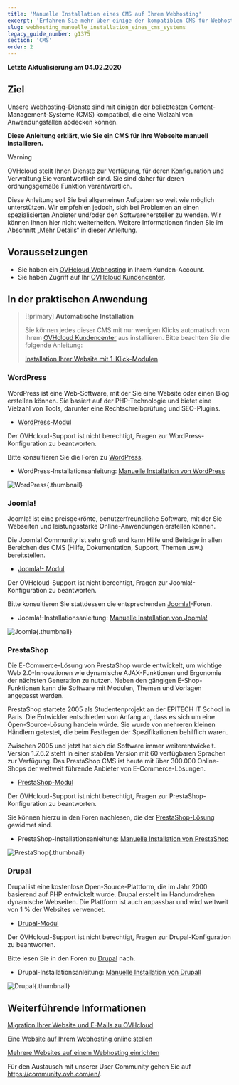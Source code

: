 ```yaml
---
title: 'Manuelle Installation eines CMS auf Ihrem Webhosting'
excerpt: 'Erfahren Sie mehr über einige der kompatiblen CMS für Webhostings'
slug: webhosting_manuelle_installation_eines_cms_systems
legacy_guide_number: g1375
section: 'CMS'
order: 2
---
```


**Letzte Aktualisierung am 04.02.2020**


## Ziel

Unsere Webhosting-Dienste sind mit einigen der beliebtesten Content-Management-Systeme (CMS) kompatibel, die eine Vielzahl von Anwendungsfällen abdecken können.

**Diese Anleitung erklärt, wie Sie ein CMS für Ihre Webseite manuell installieren.**

> [!warning]
>OVHcloud stellt Ihnen Dienste zur Verfügung, für deren Konfiguration und Verwaltung Sie verantwortlich sind. Sie sind daher für deren ordnungsgemäße Funktion verantwortlich.
>
>Diese Anleitung soll Sie bei allgemeinen Aufgaben so weit wie möglich unterstützen. Wir empfehlen jedoch, sich bei Problemen an einen spezialisierten Anbieter und/oder den Softwarehersteller zu wenden. Wir können Ihnen hier nicht weiterhelfen. Weitere Informationen finden Sie im Abschnitt „Mehr Details“ in dieser Anleitung.
>

## Voraussetzungen

- Sie haben ein [OVHcloud Webhosting](https://www.ovh.de/hosting) in Ihrem Kunden-Account.
- Sie haben Zugriff auf Ihr [OVHcloud Kundencenter](https://www.ovh.com/auth/?action=gotomanager&from=https://www.ovh.de/&ovhSubsidiary=de).

## In der praktischen Anwendung


> [!primary]
>**Automatische Installation**
>
>Sie können jedes dieser CMS mit nur wenigen Klicks automatisch von Ihrem [OVHcloud Kundencenter](https://www.ovh.com/auth/?action=gotomanager&from=https://www.ovh.de/&ovhSubsidiary=de) aus installieren. Bitte beachten Sie die folgende Anleitung:
>
>[Installation Ihrer Website mit 1-Klick-Modulen](../webhosting_installation_von_webhosting-modulen/)
>


### WordPress
WordPress ist eine Web-Software, mit der Sie eine Website oder einen Blog erstellen können. Sie basiert auf der PHP-Technologie und bietet eine Vielzahl von Tools, darunter eine Rechtschreibprüfung und SEO-Plugins.


- [WordPress-Modul](https://www.ovh.de/hosting/website/wordpress.xml)

Der OVHcloud-Support ist nicht berechtigt, Fragen zur WordPress-Konfiguration zu beantworten.


Bitte konsultieren Sie die Foren zu [WordPress](https://wordpress.org/support/).


- WordPress-Installationsanleitung: [Manuelle Installation von WordPress](https://docs.ovh.com/gb/en/hosting/cms_manually_install_wordpress)



![WordPress](images/img_3379.jpg){.thumbnail}


### Joomla!
Joomla! ist eine preisgekrönte, benutzerfreundliche Software, mit der Sie Webseiten und leistungsstarke Online-Anwendungen erstellen können.

Die Joomla! Community ist sehr groß und kann Hilfe und Beiträge in allen Bereichen des CMS (Hilfe, Dokumentation, Support, Themen usw.) bereitstellen.


- [Joomla!- Modul](https://www.ovh.de/hosting/website/joomla.xml)

Der OVHcloud-Support ist nicht berechtigt, Fragen zur Joomla!-Konfiguration zu beantworten.


Bitte konsultieren Sie stattdessen die entsprechenden [Joomla!](http://forum.joomla.org/)-Foren. 

- Joomla!-Installationsanleitung: [Manuelle Installation von Joomla!](https://docs.ovh.com/gb/en/hosting/cms_manually_install_joomla)

![Joomla](images/img_3380.jpg){.thumbnail}


### PrestaShop
Die E-Commerce-Lösung von PrestaShop wurde entwickelt, um wichtige Web 2.0-Innovationen wie dynamische AJAX-Funktionen und Ergonomie der nächsten Generation zu nutzen. Neben den gängigen E-Shop-Funktionen kann die Software mit Modulen, Themen und Vorlagen angepasst werden. 

PrestaShop startete 2005 als Studentenprojekt an der EPITECH IT School in Paris. Die Entwickler entschieden von Anfang an, dass es sich um eine Open-Source-Lösung handeln würde. Sie wurde von mehreren kleinen Händlern getestet, die beim Festlegen der Spezifikationen behilflich waren.

Zwischen 2005 und jetzt hat sich die Software immer weiterentwickelt. Version 1.7.6.2 steht in einer stabilen Version mit 60 verfügbaren Sprachen zur Verfügung. Das PrestaShop CMS ist heute mit über 300.000 Online-Shops der weltweit führende Anbieter von E-Commerce-Lösungen.


- [PrestaShop-Modul](https://www.ovh.de/hosting/website/prestashop.xml)

Der OVHcloud-Support ist nicht berechtigt, Fragen zur PrestaShop-Konfiguration zu beantworten.

Sie können hierzu in den Foren nachlesen, die der [PrestaShop-Lösung](https://www.prestashop.com/forums/) gewidmet sind.

- PrestaShop-Installationsanleitung: [Manuelle Installation von PrestaShop](https://docs.ovh.com/gb/en/hosting/cms_manually_install_prestashop)

![PrestaShop](images/img_3381.jpg){.thumbnail}


### Drupal
Drupal ist eine kostenlose Open-Source-Plattform, die im Jahr 2000 basierend auf PHP entwickelt wurde. Drupal erstellt im Handumdrehen dynamische Webseiten. Die Plattform ist auch anpassbar und wird weltweit von 1 % der Websites verwendet. 

-  [Drupal-Modul](https://www.ovh.de/hosting/website/drupal.xml)

Der OVHcloud-Support ist nicht berechtigt, Fragen zur Drupal-Konfiguration zu beantworten.

Bitte lesen Sie in den Foren zu [Drupal](https://www.drupal.org) nach.

-  Drupal-Installationsanleitung: [Manuelle Installation von Drupall](https://docs.ovh.com/de/hosting/cms_manuelle_installation_von_drupal/)


![Drupal](images/img_3382.jpg){.thumbnail}



## Weiterführende Informationen

[Migration Ihrer Website und E-Mails zu OVHcloud](../migration-ihrer-website-zu-ovh/)

[Eine Website auf Ihrem Webhosting online stellen](../webhosting_meine_seite_online_stellen/)

[Mehrere Websites auf einem Webhosting einrichten](../multisites-mehrere-websites-konfigurieren/)

Für den Austausch mit unserer User Community gehen Sie auf  <https://community.ovh.com/en/>.
